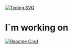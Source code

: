 [![Typing SVG](https://readme-typing-svg.herokuapp.com?color=%2336BCF7&lines=Interpreter+and+compiler+developer)](https://git.io/typing-s!vg)

# I`m working on
[![Readme Card](https://github-readme-stats.vercel.app/api/pin/?username=Lofinaf&repo=github-readme-stats)](https://github.com/Lofinaf/tpl)
